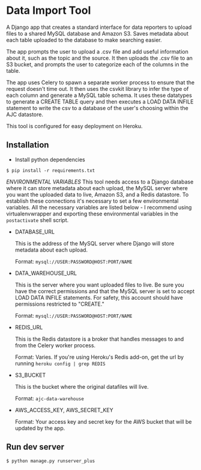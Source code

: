 Data Import Tool
=====

A Django app that creates a standard interface for data reporters to upload files to a shared MySQL database and Amazon S3. Saves metadata about each table uploaded to the database to make searching easier.

The app prompts the user to upload a .csv file and add useful information about it, such as the topic and the source. It then uploads the .csv file to an S3 bucket, and prompts the user to categorize each of the columns in the table.

The app uses Celery to spawn a separate worker process to ensure that the request doesn't time out. It then uses the csvkit library to infer the type of each column and generate a MySQL table schema. It uses these datatypes to generate a CREATE TABLE query and then executes a LOAD DATA INFILE statement to write the csv to a database of the user's choosing within the AJC datastore. 

This tool is configured for easy deployment on Heroku.

Installation
---
* Install python dependencies

```
$ pip install -r requirements.txt
```

*ENVIRONMENTAL VARIABLES*
This tool needs access to a Django database where it can store metadata about each upload, the MySQL server where you want the uploaded data to live, Amazon S3, and a Redis datastore. To establish these connections it's necessary to set a few environmental variables. All the necessary variables are listed below - I recommend using virtualenvwrapper and exporting these environmental variables in the `postactivate` shell script. 

* DATABASE_URL

  This is the address of the MySQL server where Django will store metadata about each upload.
  
  Format: `mysql://USER:PASSWORD@HOST:PORT/NAME`

* DATA_WAREHOUSE_URL

  This is the server where you want uploaded files to live. Be sure you have the correct permissions and that the MySQL server is set to accept LOAD DATA INFILE statements. For safety, this account should have permissions restricted to "CREATE."

  Format: `mysql://USER:PASSWORD@HOST:PORT/NAME`

* REDIS_URL

  This is the Redis datastore is a broker that handles messages to and from the Celery worker process.

  Format: Varies. If you're using Heroku's Redis add-on, get the url by running `heroku config | grep REDIS`

* S3_BUCKET

  This is the bucket where the original datafiles will live.

  Format: `ajc-data-warehouse`

* AWS_ACCESS_KEY, AWS_SECRET_KEY

  Format: Your access key and secret key for the AWS bucket that will be updated by the app.

Run dev server
---
```
$ python manage.py runserver_plus
```

